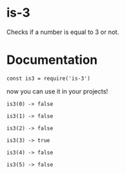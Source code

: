# is-3
Checks if a number is equal to 3 or not.

# Documentation

`const is3 = require('is-3')`

now you can use it in your projects!

`is3(0) -> false`

`is3(1) -> false`

`is3(2) -> false`

`is3(3) -> true`

`is3(4) -> false`

`is3(5) -> false`
